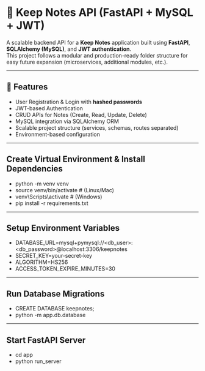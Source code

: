 # 📝 Keep Notes API (FastAPI + MySQL + JWT)

A scalable backend API for a **Keep Notes** application built using **FastAPI**, **SQLAlchemy (MySQL)**, and **JWT authentication**.  
This project follows a modular and production-ready folder structure for easy future expansion (microservices, additional modules, etc.).

---

## 🚀 Features
- User Registration & Login with **hashed passwords**
- JWT-based Authentication
- CRUD APIs for Notes (Create, Read, Update, Delete)
- MySQL integration via SQLAlchemy ORM
- Scalable project structure (services, schemas, routes separated)
- Environment-based configuration

---

## **Create Virtual Environment & Install Dependencies**
- python -m venv venv
- source venv/bin/activate   # (Linux/Mac)
- venv\Scripts\activate      # (Windows)
- pip install -r requirements.txt

---

## **Setup Environment Variables**
- DATABASE_URL=mysql+pymysql://<db_user>:<db_password>@localhost:3306/keepnotes
- SECRET_KEY=your-secret-key
- ALGORITHM=HS256
- ACCESS_TOKEN_EXPIRE_MINUTES=30

---

## Run Database Migrations 
- CREATE DATABASE keepnotes;
- python -m app.db.database

---

## Start FastAPI Server
- cd app
- python run_server

